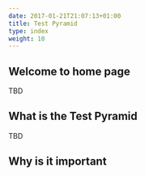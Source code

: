 ```yaml
---
date: 2017-01-21T21:07:13+01:00
title: Test Pyramid
type: index
weight: 10
---
```


## Welcome to home page
TBD

## What is the Test Pyramid
TBD

## Why is it important